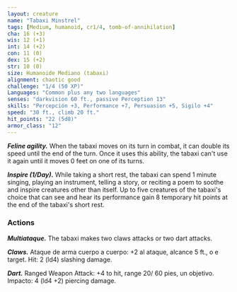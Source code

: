```yaml
---
layout: creature
name: "Tabaxi Minstrel"
tags: [Medium, humanoid, cr1/4, tomb-of-annihilation]
cha: 16 (+3)
wis: 12 (+1)
int: 14 (+2)
con: 11 (0)
dex: 15 (+2)
str: 10 (0)
size: Humanoide Mediano (tabaxi)
alignment: chaotic good
challenge: "1/4 (50 XP)"
Languages: "Common plus any two languages"
senses: "darkvision 60 ft., passive Perception 13"
skills: "Percepción +3, Performance +7, Persuasion +5, Sigilo +4"
speed: "30 ft., climb 20 ft."
hit_points: "22 (5d8)"
armor_class: "12"
---
```


***Feline agility.*** When the tabaxi moves on its turn in combat, it can double its speed until the end of the turn. Once it uses this ability, the tabaxi can't use it again until it moves 0 feet on one of its turns.

***Inspire (1/Day).*** While taking a short rest, the tabaxi can spend 1 minute singing, playing an instrument, telling a story, or reciting a poem to soothe and inspire creatures other than itself. Up to five creatures of the tabaxi's choice that can see and hear its performance gain 8 temporary hit points at the end of the tabaxi's short rest.

### Actions

***Multiataque.*** The tabaxi makes two claws attacks or two dart attacks.

***Claws.*** Ataque de arma cuerpo a cuerpo: +2 al ataque, alcance 5 ft., o e target. Hit: 2 (ld4) slashing damage.

***Dart.*** Ranged Weapon Attack: +4 to hit, range 20/ 60 pies, un objetivo. Impacto: 4 (ld4 +2) piercing damage.